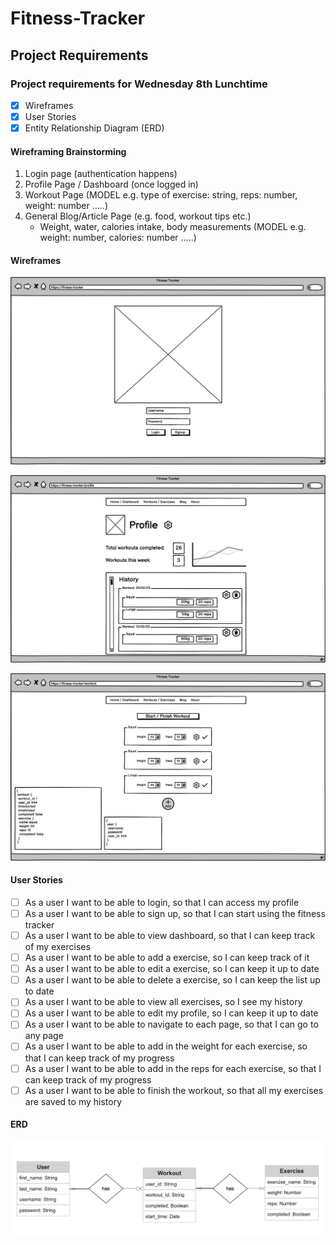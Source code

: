 # Fitness-Tracker

## Project Requirements

### Project requirements for Wednesday 8th Lunchtime

- [x] Wireframes
- [x] User Stories
- [x] Entity Relationship Diagram (ERD)

#### Wireframing Brainstorming

1. Login page (authentication happens)
2. Profile Page / Dashboard (once logged in)
3. Workout Page (MODEL e.g. type of exercise: string, reps: number, weight: number .....)
4. General Blog/Article Page (e.g. food, workout tips etc.)
   - Weight, water, calories intake, body measurements (MODEL e.g. weight: number, calories: number .....)

#### Wireframes

![Wireframe for Login](/assets/Images/Login%20Page.png)

![Wireframe for Profile/Dashboard](/assets/Images/Profile_Dashboard.png)

![Wireframe for Exercise Page](/assets/Images/Workout%20Page.png)

#### User Stories

- [ ] As a user I want to be able to login, so that I can access my profile
- [ ] As a user I want to be able to sign up, so that I can start using the fitness tracker
- [ ] As a user I want to be able to view dashboard, so that I can keep track of my exercises
- [ ] As a user I want to be able to add a exercise, so I can keep track of it
- [ ] As a user I want to be able to edit a exercise, so I can keep it up to date
- [ ] As a user I want to be able to delete a exercise, so I can keep the list up to date
- [ ] As a user I want to be able to view all exercises, so I see my history
- [ ] As a user I want to be able to edit my profile, so I can keep it up to date
- [ ] As a user I want to be able to navigate to each page, so that I can go to any page
- [ ] As a user I want to be able to add in the weight for each exercise, so that I can keep track of my progress
- [ ] As a user I want to be able to add in the reps for each exercise, so that I can keep track of my progress
- [ ] As a user I want to be able to finish the workout, so that all my exercises are saved to my history

#### ERD

![Entity Relationship Diagram](/assets/Images/ERD.png)
